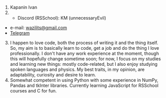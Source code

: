1. Kapanin Ivan
2. * Discord (RSSchool): KM (unnecessaryEvil)
* e-mail: wazilits@gmail.com
* [Telegram](https://t.me/unnecessary_Evil)
3. I happen to love code, both the process of writing it and the thing itself. So, my aim is to basically learn to code, get a job and do the thing I love professionally. I don't have any work experience at the moment, though this will hopefully change sometime soon; for now, I focus on my studies and learning new things: mostly code-related, but I also enjoy studying spoken languages and physics. My best traits, in my opinion, are adaptability, curiosity and desire to learn.
4. Somewhat competent in using Python with some experience in NumPy, Pandas and tkInter libraries. Currently learning JavaScript for RSSchool courses and C for fun.